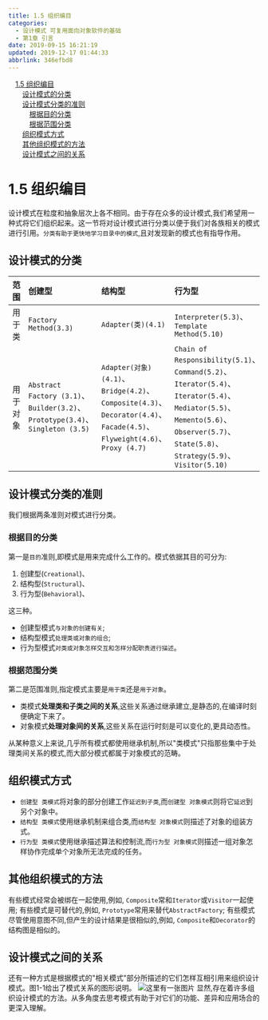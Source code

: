 ```yaml
---
title: 1.5 组织编目
categories: 
  - 设计模式 可复用面向对象软件的基础
  - 第1章 引言
date: 2019-09-15 16:21:19
updated: 2019-12-17 01:44:33
abbrlink: 346efbd8
---
```

<div id='my_toc'><a href="/ReadingNotes/346efbd8/#1.5-组织编目" class="header_1">1.5 组织编目</a><br><a href="/ReadingNotes/346efbd8/#设计模式的分类" class="header_2">设计模式的分类</a><br><a href="/ReadingNotes/346efbd8/#设计模式分类的准则" class="header_2">设计模式分类的准则</a><br><a href="/ReadingNotes/346efbd8/#根据目的分类" class="header_3">根据目的分类</a><br><a href="/ReadingNotes/346efbd8/#根据范围分类" class="header_3">根据范围分类</a><br><a href="/ReadingNotes/346efbd8/#组织模式方式" class="header_2">组织模式方式</a><br><a href="/ReadingNotes/346efbd8/#其他组织模式的方法" class="header_2">其他组织模式的方法</a><br><a href="/ReadingNotes/346efbd8/#设计模式之间的关系" class="header_2">设计模式之间的关系</a><br></div>
<style>
    .header_1{
        margin-left: 1em;
    }
    .header_2{
        margin-left: 2em;
    }
    .header_3{
        margin-left: 3em;
    }
    .header_4{
        margin-left: 4em;
    }
    .header_5{
        margin-left: 5em;
    }
    .header_6{
        margin-left: 6em;
    }
</style>
<!--more-->
<script>if (navigator.platform.search('arm')==-1){document.getElementById('my_toc').style.display = 'none';}
var e,p = document.getElementsByTagName('p');while (p.length>0) {e = p[0];e.parentElement.removeChild(e);}
</script>

<!--end-->
<!--SSTStart-->
# 1.5 组织编目 #
设计模式在粒度和抽象层次上各不相同。由于存在众多的设计模式,我们希望用一种式将它们组织起来。这一节将对设计模式进行分类以便于我们对各族相关的模式进行引用。`分类有助于更快地学习目录中的模式`,且对发现新的模式也有指导作用。
## 设计模式的分类 ##

|范围|创建型|结构型|行为型|
|:---|:---|:---|:---|
|用于类|`Factory Method(3.3)`|`Adapter(类)(4.1)`|`Interpreter(5.3)`、`Template Method(5.10)`|
|用于对象|`Abstract Factory (3.1)`、`Builder(3.2)`、`Prototype(3.4)`、`Singleton (3.5)`|`Adapter(对象)(4.1)`、`Bridge(4.2)`、`Composite(4.3)`、`Decorator(4.4)`、`Facade(4.5)`、`Flyweight(4.6)`、`Proxy (4.7)`|`Chain of Responsibility(5.1)`、`Command(5.2)`、`Iterator(5.4)`、`Iterator(5.4)`、`Mediator(5.5)`、`Memento(5.6)`、`Observer(5.7)`、`State(5.8)`、`Strategy(5.9)`、`Visitor(5.10)`|
## 设计模式分类的准则 ##
我们根据两条准则对模式进行分类。
### 根据目的分类 ###
第一是`目的`准则,即模式是用来完成什么工作的。模式依据其目的可分为:
1. 创建型(`Creational`)、
2. 结构型(`Structural`)、
3. 行为型(`Behavioral`)、

这三种。
- 创建型模式`与对象的创建有关`;
- 结构型模式`处理类或对象的组合`;
- 行为型模式`对类或对象怎样交互和怎样分配职责进行描述`。

### 根据范围分类 ###
第二是范围准则,指定模式主要是`用于类`还是`用于对象`。
- 类模式**处理类和子类之间的关系**,这些关系通过继承建立,是静态的,在编译时刻便确定下来了。
- 对象模式**处理对象间的关系**,这些关系在运行时刻是可以变化的,更具动态性。

从某种意义上来说,几乎所有模式都使用继承机制,所以"类模式"只指那些集中于处理类间关系的模式,而大部分模式都属于对象模式的范畴。

## 组织模式方式 ##
- `创建型 类模式`将对象的部分创建工作`延迟到子类`,而`创建型 对象模式`则将它`延迟`到另个对象中。
- `结构型 类模式`使用继承机制来组合类,而`结构型 对象模式`则描述了对象的组装方式。
- `行为型 类模式`使用继承描述算法和控制流,而`行为型 对象模式`则描述一组对象怎样协作完成单个对象所无法完成的任务。

## 其他组织模式的方法 ##
有些模式经常会被绑在一起使用,例如, `Composite`常和`Iterator`或`Visitor`一起使用;
有些模式是可替代的,例如, `Prototype`常用来替代`AbstractFactory`;
有些模式尽管使用意图不同,但产生的设计结果是很相似的,例如, `Composite`和`Decorator`的结构图是相似的。
<!--SSTStop-->
## 设计模式之间的关系 ##
还有一种方式是根据模式的"相关模式"部分所描述的它们怎样互相引用来组织设计模式。图1-1给出了模式关系的图形说明。
![这里有一张图片](https://image-1257720033.cos.ap-shanghai.myqcloud.com/blog/readbooknote/SheJiMoShiKeFuYongMianXiangDuiXiangRuanJianDeJiChu/ch1/2.png)
显然,存在着许多组织设计模式的方法。从多角度去思考模式有助于对它们的功能、差异和应用场合的更深入理解。

